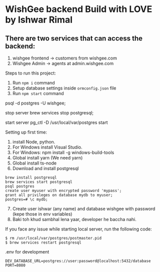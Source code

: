 # WishGee backend Build with LOVE by Ishwar Rimal

## There are two services that can access the backend:
1. wishgee frontend -> customers from wishgee.com
2. Wishgee Admin -> agents at admin.wishgee.com

Steps to run this project:

1. Run `npm i` command
2. Setup database settings inside `ormconfig.json` file
3. Run `npm start` command

psql -d postgres -U wishgee;

stop server
brew services stop postgresql;

start server
pg_ctl -D /usr/local/var/postgres start


Setting up first time:

1. install Node, python.
2. For Windows install Visual Studio.
3. For Windows: npm install -g windows-build-tools
4. Global install yarn (We need yarn)
5. Global install ts-node
6. Download and install postgresql 
```
brew install postgresql
brew services start postgresql
psql postgres
create user myuser with encrypted password 'mypass';
grant all privileges on database mydb to myuser;
postgres=# \c mydb;
```
7. Create user ishwar (any name) and database wishgee with password (kepe those in env variables)
8. Baki toh khud sambhal lena yaar, developer he baccha nahi.

If you face any issue while starting local server, run the following code:  
```
$ rm /usr/local/var/postgres/postmaster.pid
$ brew services restart postgresql
```

.env for development
```
DEV_DATABASE_URL=postgres://user:password@localhost:5432/database
PORT=8080
```
